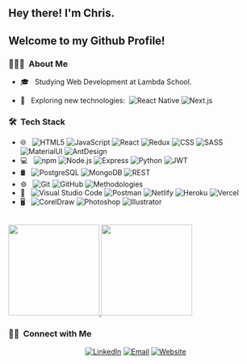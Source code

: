 <!-- <img src=""> -->

<h2> Hey there! I'm Chris.</h2>
<h2> Welcome to my Github Profile!</h2>

<h3> 👨🏻‍💻 &nbsp;About Me </h3>

- 🎓 &nbsp; Studying Web Development at Lambda School.
- 🤔 &nbsp; Exploring new technologies:&nbsp; ![React Native](https://img.shields.io/badge/-React%20Native-333333?style=plastic&logo=react) ![Next.js](https://img.shields.io/badge/-Next.js-333333?style=plastic&logo=nextdotjs&logoColor=000000)

  <!-- - 💼 &nbsp;  -->
  <!-- - 🌱 &nbsp;  -->
  <!-- - ✍️ &nbsp;  -->

<h3> 🛠 &nbsp;Tech Stack</h3>

- 🌐 &nbsp;
  ![HTML5](https://img.shields.io/badge/-HTML5-333333?style=plastic&logo=HTML5)
  ![JavaScript](https://img.shields.io/badge/-JavaScript-333333?style=plastic&logo=javascript)
  ![React](https://img.shields.io/badge/-React-333333?style=plastic&logo=react)
  ![Redux](https://img.shields.io/badge/-Redux-333333?style=plastic&logo=redux&logoColor=764ABC)
  ![CSS](https://img.shields.io/badge/-CSS-333333?style=plastic&logo=CSS3&logoColor=1572B6)
  ![SASS](https://img.shields.io/badge/-SASS-333333?style=plastic&logo=sass&logoColor=CC6699)
  ![MaterialUI](https://img.shields.io/badge/-MaterialUI-333333?style=plastic&logo=materialui&logoColor=0081CB)
  ![AntDesign](https://img.shields.io/badge/-AntDesign-333333?style=plastic&logo=antdesign&logoColor=0170FE)
- 💻 &nbsp;
  ![npm](https://img.shields.io/badge/-npm-333333?style=plastic&logo=npm&logoColor=CB3837)
  ![Node.js](https://img.shields.io/badge/-Node.js-333333?style=plastic&logo=nodedotjs&logoColor=339933)
  ![Express](https://img.shields.io/badge/-Express-333333?style=plastic&logo=express)
  ![Python](https://img.shields.io/badge/-Python-333333?style=plastic&logo=python&logoColor=3776AB)
  ![JWT](https://img.shields.io/badge/-JWT-333333?style=plastic&logo=json%20web%20tokens&logoColor=000000)
- 🛢 &nbsp;
  ![PostgreSQL](https://img.shields.io/badge/-PostgreSQL-333333?style=plastic&logo=PostgreSQL)
  ![MongoDB](https://img.shields.io/badge/-MongoDB-333333?style=plastic&logo=mongodb)
  ![REST](https://img.shields.io/badge/-REST-333333?style=plastic&logo=rest&logoColor=3776AB)
- ⚙️ &nbsp;
  ![Git](https://img.shields.io/badge/-Git-333333?style=plastic&logo=git)
  ![GitHub](https://img.shields.io/badge/-GitHub-333333?style=plastic&logo=github)
  ![Methodologies](https://img.shields.io/badge/Methodologies-Agile-blue?style=plastic)
  <!-- ![Markdown](https://img.shields.io/badge/-Markdown-333333?style=plastic&logo=markdown) -->
- 🔧 &nbsp;
  ![Visual Studio Code](https://img.shields.io/badge/-Visual%20Studio%20Code-333333?style=plastic&logo=visual-studio-code&logoColor=007ACC)
  ![Postman](https://img.shields.io/badge/-Postman-333333?style=plastic&logo=postman&logoColor=FF6C37)
  ![Netlify](https://img.shields.io/badge/-Netlify-333333?style=plastic&logo=netlify&logoColor=00C7B7)
  ![Heroku](https://img.shields.io/badge/-Heroku-333333?style=plastic&logo=heroku&logoColor=430098)
  ![Vercel](https://img.shields.io/badge/-Vercel-333333?style=plastic&logo=vercel&logoColor=000000)
- 🖥 &nbsp;
  ![CorelDraw](https://img.shields.io/badge/-CorelDraw-333333?style=plastic&logo=coreldraw)
  ![Photoshop](https://img.shields.io/badge/-Photoshop-333333?style=plastic&logo=adobe-photoshop)
  ![Illustrator](https://img.shields.io/badge/-Illustrator-333333?style=plastic&logo=adobe-illustrator)

<br/>

<a href="https://github.com/fullstackcaveman">
  <img height="180em" src="https://github-readme-stats.vercel.app/api?username=fullstackcaveman&theme=dark&bg_color=0D1117&show_icons=true" />
  <img height="180em" src="https://github-readme-stats.vercel.app/api/top-langs/?username=fullstackcaveman&theme=dark&bg_color=0D1117&layout=compact" />
</a>

<br/>

<h3> 🤝🏻 &nbsp;Connect with Me </h3>

<p align="center">
<a href="https://www.linkedin.com/in/fullstackcaveman/"><img alt="LinkedIn" src="https://img.shields.io/badge/LinkedIn-fullstackcaveman-blue?style=plastic-square&logo=linkedin"></a>
<a href="mailto:chris@fullstackcaveman.com"><img alt="Email" src="https://img.shields.io/badge/Email-chris@fullstackcaveman.com-blue?style=plastic-square&logo=Minutemailer"></a>
<a href="https://www.fullstackcaveman.com/"><img alt="Website" src="https://img.shields.io/badge/Website-www.fullstackcaveman.com-blue?style=plastic-square&logo=google-chrome&logoColor=4285F4"></a>
</p>
